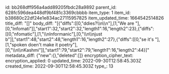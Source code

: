 id: bb268dff956a4add89205fbdc28a9892
parent_id: 628fc596dea448df9bf481c3369cbbbb
item_type: 1
item_id: b38680c22df24e1e834ac27115957825
item_updated_time: 1664542514826
title_diff: "[]"
body_diff: "[{\"diffs\":[[0,\"ddies?\\\n\\\n\"],[1,\"We are \"],[0,\"Infomati\"]],\"start1\":32,\"start2\":32,\"length1\":16,\"length2\":23},{\"diffs\":[[0,\"nfomatic\"],[1,\"\\\nInformanic\"],[0,\"\\\n\\\njust b\"]],\"start1\":48,\"start2\":48,\"length1\":16,\"length2\":27},{\"diffs\":[[0,\"se it's \"],[1,\"spoken doen't make it poetry\"],[0,\"\\\n\\\nKashmi\"]],\"start1\":79,\"start2\":79,\"length1\":16,\"length2\":44}]"
metadata_diff: {"new":{},"deleted":[]}
encryption_cipher_text: 
encryption_applied: 0
updated_time: 2022-09-30T12:58:45.303Z
created_time: 2022-09-30T12:58:45.303Z
type_: 13